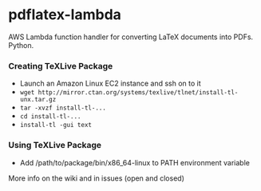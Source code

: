 # pdflatex-lambda
AWS Lambda function handler for converting LaTeX documents into PDFs. Python.

### Creating TeXLive Package
- Launch an Amazon Linux EC2 instance and ssh on to it
- `wget http://mirror.ctan.org/systems/texlive/tlnet/install-tl-unx.tar.gz`
- `tar -xvzf install-tl-...`
- `cd install-tl-...`
- `install-tl -gui text`

### Using TeXLive Package
- Add /path/to/package/bin/x86_64-linux to PATH environment variable

More info on the wiki and in issues (open and closed)
